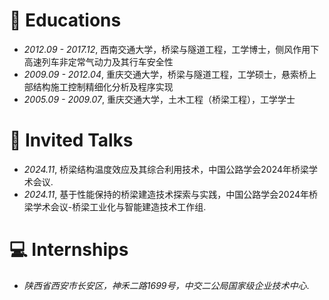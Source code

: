 
# 📖 Educations
- *2012.09 - 2017.12*, 西南交通大学，桥梁与隧道工程，工学博士，侧风作用下高速列车非定常气动力及其行车安全性
- *2009.09 - 2012.04*, 重庆交通大学，桥梁与隧道工程，工学硕士，悬索桥上部结构施工控制精细化分析及程序实现
- *2005.09 - 2009.07*, 重庆交通大学，土木工程（桥梁工程），工学学士

# 💬 Invited Talks
- *2024.11*, 桥梁结构温度效应及其综合利用技术，中国公路学会2024年桥梁学术会议. 
- *2024.11*, 基于性能保持的桥梁建造技术探索与实践，中国公路学会2024年桥梁学术会议-桥梁工业化与智能建造技术工作组. 

# 💻 Internships
- *陕西省西安市长安区，神禾二路1699号，中交二公局国家级企业技术中心*.

